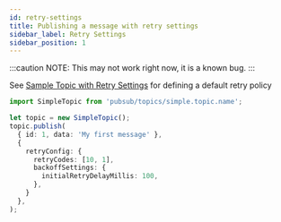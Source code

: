 ```yaml
---
id: retry-settings
title: Publishing a message with retry settings
sidebar_label: Retry Settings
sidebar_position: 1
---
```


:::caution
  NOTE: This may not work right now, it is a known bug.
:::

See [Sample Topic with Retry Settings](https://github.com/deliveryhero/hfc-pubsub/tree/main/examples/typescript/test.topic.with-retry-settings.ts) for defining a default retry policy

```ts title="client.example.ts"
import SimpleTopic from 'pubsub/topics/simple.topic.name';

let topic = new SimpleTopic();
topic.publish(
  { id: 1, data: 'My first message' },
  {
    retryConfig: {
      retryCodes: [10, 1],
      backoffSettings: {
        initialRetryDelayMillis: 100,
      },
    }
  },
);
```
